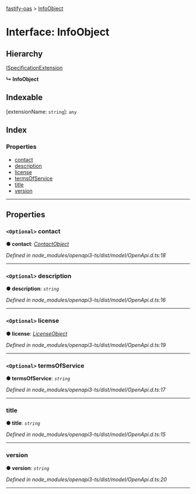 [fastify-oas](../README.md) > [InfoObject](../interfaces/infoobject.md)

# Interface: InfoObject

## Hierarchy

 [ISpecificationExtension](ispecificationextension.md)

**↳ InfoObject**

## Indexable

\[extensionName: `string`\]:&nbsp;`any`
## Index

### Properties

* [contact](infoobject.md#contact)
* [description](infoobject.md#description)
* [license](infoobject.md#license)
* [termsOfService](infoobject.md#termsofservice)
* [title](infoobject.md#title)
* [version](infoobject.md#version)

---

## Properties

<a id="contact"></a>

### `<Optional>` contact

**● contact**: *[ContactObject](contactobject.md)*

*Defined in node_modules/openapi3-ts/dist/model/OpenApi.d.ts:18*

___
<a id="description"></a>

### `<Optional>` description

**● description**: *`string`*

*Defined in node_modules/openapi3-ts/dist/model/OpenApi.d.ts:16*

___
<a id="license"></a>

### `<Optional>` license

**● license**: *[LicenseObject](licenseobject.md)*

*Defined in node_modules/openapi3-ts/dist/model/OpenApi.d.ts:19*

___
<a id="termsofservice"></a>

### `<Optional>` termsOfService

**● termsOfService**: *`string`*

*Defined in node_modules/openapi3-ts/dist/model/OpenApi.d.ts:17*

___
<a id="title"></a>

###  title

**● title**: *`string`*

*Defined in node_modules/openapi3-ts/dist/model/OpenApi.d.ts:15*

___
<a id="version"></a>

###  version

**● version**: *`string`*

*Defined in node_modules/openapi3-ts/dist/model/OpenApi.d.ts:20*

___

